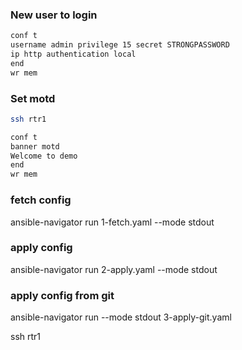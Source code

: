 ### New user to login
```sh
conf t
username admin privilege 15 secret STRONGPASSWORD
ip http authentication local
end
wr mem
```

### Set motd
```sh
ssh rtr1

conf t
banner motd
Welcome to demo
end
wr mem
```


### fetch config
ansible-navigator run 1-fetch.yaml --mode stdout


### apply config
ansible-navigator run 2-apply.yaml --mode stdout

### apply config from git
ansible-navigator run  --mode stdout 3-apply-git.yaml

ssh rtr1